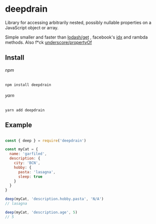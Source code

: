 # deepdrain
Library for accessing arbitrarily nested, possibly nullable properties on a JavaScript object or array.

Simple smaller and faster than [lodash/get](https://lodash.com/docs/4.17.5#get) , facebook's [idx](https://github.com/facebookincubator/idx) and rambda methods. 
Also f*ck [underscore/propertyOf](http://underscorejs.org/#propertyOf)

## Install

###### npm 
```
npm install deepdrain 
```

###### yarn
```
yarn add deepdrain
```

## Example 

```javascript

const { deep } = require('deepdrain')

const myCat = {
  name: 'garfiled',
  description: {
    city: 'BCN',
    hobby: {
      pasta: 'lasagna',
      sleep: true
    }
  }
}

deep(myCat, 'description.hobby.pasta', 'N/A')
// lasagna

deep(myCat, 'description.age', 5)
// 5

```
